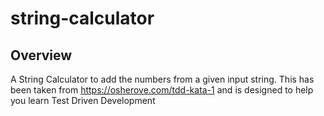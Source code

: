 # string-calculator

## Overview
A String Calculator to add the numbers from a given input string.
This has been taken from https://osherove.com/tdd-kata-1 and is designed to help you learn Test Driven Development
